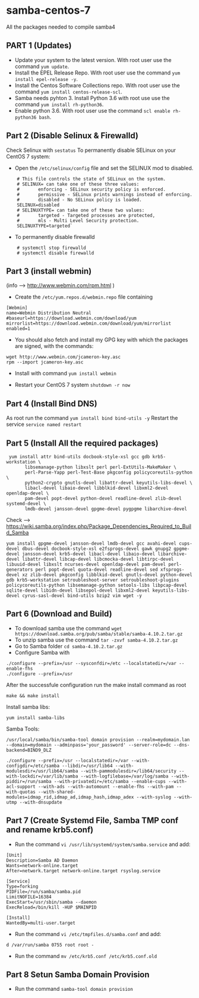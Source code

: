 # samba-centos-7
All the packages needed to compile samba4

## PART 1 (Updates)
- Update your system to the latest version. With root user use the command `yum update`.
- Install the EPEL Release Repo. With root user use the command `yum install epel-release -y`.
- Install the Centos Software Collections repo. With root user use the command `yum install centos-release-scl`.
- Samba needs pyhton 3. Install Python 3.6 with root use use the command `yum install rh-python36`.
- Enable python 3.6. With root user use the command `scl enable rh-python36 bash`.

## Part 2 (Disable Selinux & Firewalld)
Check Selinux with `sestatus`
To permanently disable SELinux on your CentOS 7 system:
- Open the `/etc/selinux/config` file and set the SELINUX mod to disabled.
```
    # This file controls the state of SELinux on the system.
    # SELINUX= can take one of these three values:
    #       enforcing - SELinux security policy is enforced.
    #       permissive - SELinux prints warnings instead of enforcing.
    #       disabled - No SELinux policy is loaded.
    SELINUX=disabled
    # SELINUXTYPE= can take one of these two values:
    #       targeted - Targeted processes are protected,
    #       mls - Multi Level Security protection.
    SELINUXTYPE=targeted`
```
- To permanently disable firewalld
```
    # systemctl stop firewalld
    # systemctl disable firewalld
```

## Part 3 (install webmin)
(info --> http://www.webmin.com/rpm.html )
- Create the `/etc/yum.repos.d/webmin.repo` file containing 
```
[Webmin]
name=Webmin Distribution Neutral
#baseurl=https://download.webmin.com/download/yum
mirrorlist=https://download.webmin.com/download/yum/mirrorlist
enabled=1
```
- You should also fetch and install my GPG key with which the packages are signed, with the commands:
```
wget http://www.webmin.com/jcameron-key.asc
rpm --import jcameron-key.asc
```
- Install with command `yum install webmin`


- Restart your CentOS 7 system `shutdown -r now`

## Part 4 (Install Bind DNS)
As root run the command `yum install bind bind-utils -y`
Restart the service `service named restart`

## Part 5 (Install All the required packages)

```
 yum install attr bind-utils docbook-style-xsl gcc gdb krb5-workstation \
       libsemanage-python libxslt perl perl-ExtUtils-MakeMaker \
       perl-Parse-Yapp perl-Test-Base pkgconfig policycoreutils-python \
       python2-crypto gnutls-devel libattr-devel keyutils-libs-devel \
       libacl-devel libaio-devel libblkid-devel libxml2-devel openldap-devel \
       pam-devel popt-devel python-devel readline-devel zlib-devel systemd-devel \
       lmdb-devel jansson-devel gpgme-devel pygpgme libarchive-devel
```
Check --> https://wiki.samba.org/index.php/Package_Dependencies_Required_to_Build_Samba

```
yum install gpgme-devel jansson-devel lmdb-devel gcc avahi-devel cups-devel dbus-devel docbook-style-xsl e2fsprogs-devel gawk gnupg2 gpgme-devel jansson-devel krb5-devel libacl-devel libaio-devel libarchive-devel libattr-devel libcap-devel libcmocka-devel libtirpc-devel libuuid-devel libxslt ncurses-devel openldap-devel pam-devel perl-generators perl popt-devel quota-devel readline-devel sed xfsprogs-devel xz zlib-devel pkgconfig libblkid-devel gnutls-devel python-devel gdb krb5-workstation setroubleshoot-server setroubleshoot-plugins policycoreutils-python libsemanage-python setools-libs libpcap-devel sqlite-devel libidn-devel libsepol-devel libxml2-devel keyutils-libs-devel cyrus-sasl-devel bind-utils bzip2 vim wget -y
```

## Part 6 (Download and Build)
- To download samba use the command `wget https://download.samba.org/pub/samba/stable/samba-4.10.2.tar.gz`
- To unzip samba use the command `tar -zxvf samba-4.10.2.tar.gz`
- Go to Samba folder `cd samba-4.10.2.tar.gz`
- Configure Samba with 

```
./configure --prefix=/usr --sysconfdir=/etc --localstatedir=/var --enable-fhs
./configure --prefix=/usr 
```

After the successfule configuration run the make install command as root
```
make && make install
```

Install samba libs:
```
yum install samba-libs
```


Samba Tools:
```
/usr/local/samba/bin/samba-tool domain provision --realm=mydomain.lan --domain=mydomain --adminpass='your_password' --server-role=dc --dns-backend=BIND9_DLZ
```

```
./configure --prefix=/usr --localstatedir=/var --with-configdir=/etc/samba --libdir=/usr/lib64 --with-modulesdir=/usr/lib64/samba --with-pammodulesdir=/lib64/security --with-lockdir=/var/lib/samba --with-logfilebase=/var/log/samba --with-piddir=/run/samba --with-privatedir=/etc/samba --enable-cups --with-acl-support --with-ads --with-automount --enable-fhs --with-pam --with-quotas --with-shared-modules=idmap_rid,idmap_ad,idmap_hash,idmap_adex --with-syslog --with-utmp --with-dnsupdate
```


## Part 7 (Create Systemd File, Samba TMP conf and rename krb5.conf)
- Run the command `vi /usr/lib/systemd/system/samba.service` and add:
```
[Unit]
Description=Samba AD Daemon
Wants=network-online.target
After=network.target network-online.target rsyslog.service

[Service]
Type=forking
PIDFile=/run/samba/samba.pid
LimitNOFILE=16384
ExecStart=/usr/sbin/samba --daemon
ExecReload=/bin/kill -HUP $MAINPID

[Install]
WantedBy=multi-user.target
```
- Run the command `vi /etc/tmpfiles.d/samba.conf` and add:
```
d /var/run/samba 0755 root root -
```
- Run the command `mv /etc/krb5.conf /etc/krb5.conf.old`

## Part 8 Setun Samba Domain Provision
- Run the command `samba-tool domain provision`
